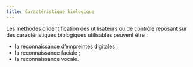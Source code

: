 ```yaml
---
title: Caractéristique biologique
---
```


Les méthodes d’identification des utilisateurs ou de contrôle reposant sur des caractéristiques biologiques utilisables peuvent être :

- la reconnaissance d’empreintes digitales ;
- la reconnaissance faciale ;
- la reconnaissance vocale.
